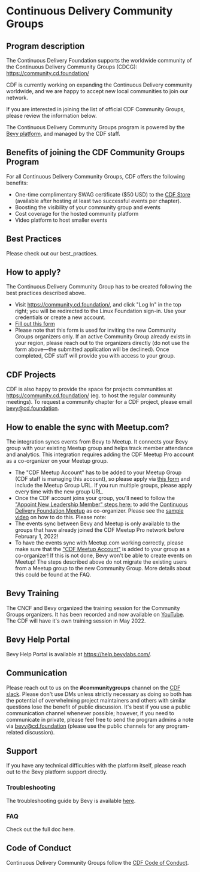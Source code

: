 # Continuous Delivery Community Groups
## Program description
The Continuous Delivery Foundation supports the worldwide community of the Continuous Delivery Community Groups (CDCG): https://community.cd.foundation/ 

CDF is currently working on expanding the Continuous Delivery community worldwide, and we are happy to accept new local communities to join our network.

If you are interested in joining the list of official CDF Community Groups, please review the information below.

The Continuous Delivery Community Groups program is powered by the [Bevy platform](https://www.bevy.com/), and managed by the CDF staff.

## Benefits of joining the CDF Community Groups Program
For all Continuous Delivery Community Groups, CDF offers the following benefits:
* One-time complimentary SWAG certificate ($50 USD) to the [CDF Store](https://store.cd.foundation/) (available after hosting at least two successful events per chapter).
* Boosting the visibility of your community group and events
* Cost coverage for the hosted community platform
* Video platform to host smaller events

## Best Practices
Please check out our best_practices.

## How to apply?
The Continuous Delivery Community Group has to be created following the best practices described above.
* Visit https://community.cd.foundation/, and click "Log In" in the top right; you will be redirected to the Linux Foundation sign-in. Use your credentials or create a new account.
* [Fill out this form](https://forms.gle/Q9Ct9pWfxMWAPiZ79)
* Please note that this form is used for inviting the new Community Groups organizers only. If an active Community Group already exists in your region, please reach out to the organizers directly (do not use the form above—the submitted application will be declined).
Once completed, CDF staff will provide you with access to your group.

## CDF Projects
CDF is also happy to provide the space for projects communities at https://community.cd.foundation/ (eg. to host the regular community meetings).
To request a community chapter for a CDF project, please email [bevy@cd.foundation](mailto:bevy@cd.foundation).

## How to enable the sync with Meetup.com?
The integration syncs events from Bevy to Meetup. It connects your Bevy group with your existing Meetup group and helps track member attendance and analytics. This integration requires adding the CDF Meetup Pro account as a co-organizer on your Meetup group.
* The "CDF Meetup Account" has to be added to your Meetup Group (CDF staff is managing this account), so please apply via [this form](https://forms.gle/Q9Ct9pWfxMWAPiZ79) and include the Meetup Group URL. If you run multiple groups, please apply every time with the new group URL.
* Once the CDF account joins your group, you'll need to follow the ["Appoint New Leadership Member" steps here:](https://help.meetup.com/hc/en-us/articles/360002879411-Managing-a-leadership-team) to add the [Continuous Delivery Foundation Meetup](https://www.meetup.com/members/273946049/) as co-organizer. Please see the [sample video](https://share.getcloudapp.com/8LujxJ85) on how to do this.
Please note:
* The events sync between Bevy and Meetup is only available to the groups that have already joined the CDF Meetup Pro network before February 1, 2022!
* To have the events sync with Meetup.com working correctly, please make sure that the ["CDF Meetup Account"](https://www.meetup.com/members/273946049/) is added to your group as a co-organizer! If this is not done, Bevy won't be able to create events on Meetup!
The steps described above do not migrate the existing users from a Meetup group to the new Community Group. More details about this could be found at the FAQ.

## Bevy Training
The CNCF and Bevy organized the training session for the Community Groups organizers. It has been recorded and now available on [YouTube](https://www.youtube.com/watch?v=_rBdomoYlmc). The CDF will have it's own training session in May 2022.

## Bevy Help Portal
Bevy Help Portal is available at https://help.bevylabs.com/.

## Communication
Please reach out to us on the **#communitygroups** channel on the [CDF slack](https://join.slack.com/t/cdeliveryfdn/shared_invite/zt-nwc0jjd0-G65oEpv5ynFfPD5oOX5Ogg). Please don't use DMs unless strictly necessary as doing so both has the potential of overwhelming project maintainers and others with similar questions lose the benefit of public discussion.
It's best if you use a public communication channel whenever possible; however, if you need to communicate in private, please feel free to send the program admins a note via [bevy@cd.foundation](mailto:bevy@cd.foundation) (please use the public channels for any program-related discussion).

## Support
If you have any technical difficulties with the platform itself, please reach out to the Bevy platform support directly.

### Troubleshooting
The troubleshooting guide by Bevy is available [here](https://help.bevylabs.com/article/499-troubleshooting).

### FAQ
Check out the full doc here.

## Code of Conduct
Continuous Delivery Community Groups follow the [CDF Code of Conduct](https://github.com/cdfoundation/.github/blob/main/CODE_OF_CONDUCT.md).
